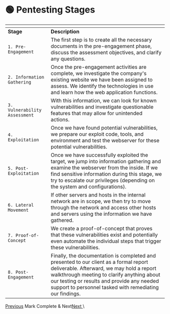 # 🟢 Pentesting Stages

<table data-header-hidden data-full-width="true"><thead><tr><th></th><th></th></tr></thead><tbody><tr><td><strong>Stage</strong></td><td><strong>Description</strong></td></tr><tr><td><code>1. Pre-Engagement</code></td><td>The first step is to create all the necessary documents in the pre-engagement phase, discuss the assessment objectives, and clarify any questions.</td></tr><tr><td><code>2. Information Gathering</code></td><td>Once the pre-engagement activities are complete, we investigate the company's existing website we have been assigned to assess. We identify the technologies in use and learn how the web application functions.</td></tr><tr><td><code>3. Vulnerability Assessment</code></td><td>With this information, we can look for known vulnerabilities and investigate questionable features that may allow for unintended actions.</td></tr><tr><td><code>4. Exploitation</code></td><td>Once we have found potential vulnerabilities, we prepare our exploit code, tools, and environment and test the webserver for these potential vulnerabilities.</td></tr><tr><td><code>5. Post-Exploitation</code></td><td>Once we have successfully exploited the target, we jump into information gathering and examine the webserver from the inside. If we find sensitive information during this stage, we try to escalate our privileges (depending on the system and configurations).</td></tr><tr><td><code>6. Lateral Movement</code></td><td>If other servers and hosts in the internal network are in scope, we then try to move through the network and access other hosts and servers using the information we have gathered.</td></tr><tr><td><code>7. Proof-of-Concept</code></td><td>We create a proof-of-concept that proves that these vulnerabilities exist and potentially even automate the individual steps that trigger these vulnerabilities.</td></tr><tr><td><code>8. Post-Engagement</code></td><td>Finally, the documentation is completed and presented to our client as a formal report deliverable. Afterward, we may hold a report walkthrough meeting to clarify anything about our testing or results and provide any needed support to personnel tasked with remediating our findings.</td></tr></tbody></table>

[ Previous](https://academy.hackthebox.com/module/90/section/1980) Mark Complete & Next[Next ](https://academy.hackthebox.com/module/90/section/937)\
